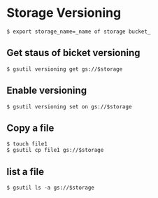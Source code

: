 # Storage Versioning
```
$ export storage_name=_name of storage bucket_
```
## Get staus of bicket versioning
```
$ gsutil versioning get gs://$storage
```

## Enable versioning
```
$ gsutil versioning set on gs://$storage
```

## Copy a file
```
$ touch file1
$ gsutil cp file1 gs://$storage
```

## list a file
```
$ gsutil ls -a gs://$storage
```


